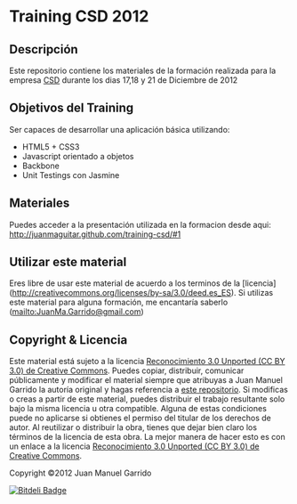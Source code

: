 # Training CSD 2012 #

## Descripción ##

Este repositorio contiene los materiales de la formación realizada para la empresa [CSD](http://www.csd.com.es/) durante los dias 17,18 y 21 de Diciembre de 2012

## Objetivos del Training ##

Ser capaces de desarrollar una aplicación básica utilizando:

- HTML5 + CSS3
- Javascript orientado a objetos
- Backbone
- Unit Testings con Jasmine

## Materiales ##

Puedes acceder a la presentación utilizada en la formacion desde aqui: http://juanmaguitar.github.com/training-csd/#1

## Utilizar este material ##

Eres libre de usar este material de acuerdo a los terminos de la [licencia] 
(http://creativecommons.org/licenses/by-sa/3.0/deed.es_ES). Si utilizas este material 
para alguna formación, me encantaría saberlo (<mailto:JuanMa.Garrido@gmail.com>)

## Copyright & Licencia ##

Este material está sujeto a la licencia [Reconocimiento 3.0 Unported (CC BY 3.0) de Creative Commons](http://creativecommons.org/licenses/by-sa/3.0/deed.es_ES). Puedes copiar, distribuir, comunicar públicamente y modificar el material siempre que atribuyas a Juan Manuel Garrido la autoría original y hagas referencia a [este repositorio](https://github.com/juanmaguitar/training-csd). Si modificas o creas a partir de este material, puedes distribuir el trabajo resultante solo bajo la misma licencia u otra compatible. Alguna de estas condiciones puede no aplicarse si obtienes el permiso del titular de los derechos de autor.  Al reutilizar o distribuir la obra, tienes que dejar bien claro los términos de la licencia de esta obra. La mejor manera de hacer esto es con un enlace a la licencia [Reconocimiento 3.0 Unported (CC BY 3.0) de Creative Commons](http://creativecommons.org/licenses/by-sa/3.0/deed.es_ES). 

Copyright &copy;2012 Juan Manuel Garrido 


[![Bitdeli Badge](https://d2weczhvl823v0.cloudfront.net/juanmaguitar/training-csd/trend.png)](https://bitdeli.com/free "Bitdeli Badge")

